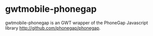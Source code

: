 gwtmobile-phonegap
===============

gwtmobile-phonegap is an GWT wrapper of the PhoneGap Javascript library <http://github.com/phonegap/phonegap>. 

